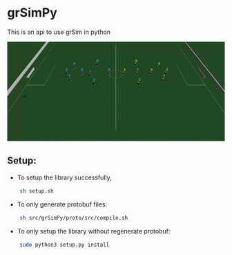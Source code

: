 # grSimPy

This is an api to use grSim in python

![Moving robot](https://github.com/RoboCupSSL-IU/ssl-ROS-system/blob/main/grSimPy/imgs/robot_moving.gif)

## Setup:

* To setup the library successfully,
```bash
    sh setup.sh
```

* To only generate protobuf files:
```bash
    sh src/grSimPy/proto/src/compile.sh
```

* To only setup the library without regenerate protobuf:
```bash
    sudo python3 setup.py install
```

